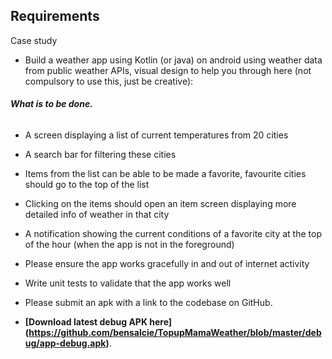 ## Requirements
Case study
*   Build a weather app using Kotlin (or java) on android using weather data from public
    weather APIs, visual design to help you through here (not compulsory to use this, just be
    creative):
    


 ###### **What is to be done.**
  * A screen displaying a list of current temperatures from 20 cities
  *  A search bar for filtering these cities
  * Items from the list can be able to be made a favorite, favourite cities should go to
    the top of the list
    
  * Clicking on the items should open an item screen displaying more detailed info of
   weather in that city
    
  * A notification showing the current conditions of a favorite city at the top of the hour
   (when the app is not in the foreground)
    
  * Please ensure the app works gracefully in and out of internet activity 
    
  * Write unit tests to validate that the app works well 
    
  * Please submit an apk with a link to the codebase on GitHub.
 


*   **[Download latest debug APK here] (https://github.com/bensalcie/TopupMamaWeather/blob/master/debug/app-debug.apk)**.

